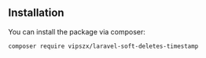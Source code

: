 ## Installation

You can install the package via composer:

```bash
composer require vipszx/laravel-soft-deletes-timestamp
```
